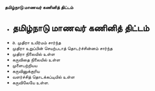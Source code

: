 **தமிழ்நாடு மாணவர் கணினித் திட்டம்**
- # தமிழ்நாடு மாணவர் கணினித் திட்டம்
- a. முதிரா  உயிர்மம் சார்ந்த
- முதிரா உறுப்பின் செயற்படாத் தொடர்ச்சின்னம் சார்ந்த
- முதிரா நிலையில் உள்ள
- கருவிதை நிலையில் உள்ள
- முளைபற்றியய
- கருவினுக்குரிய
- வளர்ச்சித் தொடக்கப்டியில் உள்ள
- கருவிலேயே உள்ள.

